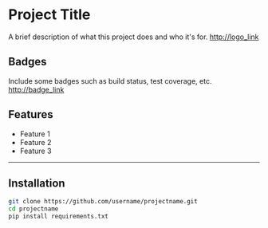 # Project Title
A brief description of what this project does and who it's for.
[http://logo_link](http://logo_link)  

## Badges
Include some badges such as build status, test coverage, etc.
[http://badge_link](http://badge_link)

## Features   

- Feature 1
- Feature 2
- Feature 3
* * *   

## Installation
```bash
git clone https://github.com/username/projectname.git
cd projectname
pip install requirements.txt
